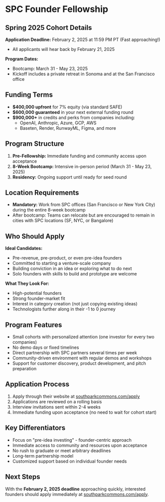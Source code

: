 # SPC Founder Fellowship

## Spring 2025 Cohort Details

**Application Deadline:** February 2, 2025 at 11:59 PM PT (Fast approaching!)
- All applicants will hear back by February 21, 2025

**Program Dates:**
- Bootcamp: March 31 - May 23, 2025
- Kickoff includes a private retreat in Sonoma and at the San Francisco office

## Funding Terms
- **$400,000 upfront** for 7% equity (via standard SAFE)
- **$600,000 guaranteed** in your next external funding round
- **$900,000+** in credits and perks from companies including:
  - OpenAI, Anthropic, Azure, GCP, AWS
  - Baseten, Render, RunwayML, Figma, and more

## Program Structure

1. **Pre-Fellowship:** Immediate funding and community access upon acceptance
2. **8-Week Bootcamp:** Intensive in-person period (March 31 - May 23, 2025)
3. **Residency:** Ongoing support until ready for seed round

## Location Requirements
- **Mandatory:** Work from SPC offices (San Francisco or New York City) during the entire 8-week bootcamp
- After bootcamp: Teams can relocate but are encouraged to remain in cities with SPC locations (SF, NYC, or Bangalore)

## Who Should Apply

**Ideal Candidates:**
- Pre-revenue, pre-product, or even pre-idea founders
- Committed to starting a venture-scale company
- Building conviction in an idea or exploring what to do next
- Solo founders with skills to build and prototype are welcome

**What They Look For:**
- High-potential founders
- Strong founder-market fit
- Interest in category creation (not just copying existing ideas)
- Technologists further along in their -1 to 0 journey

## Program Features
- Small cohorts with personalized attention (one investor for every two companies)
- No demo days or fixed timelines
- Direct partnership with SPC partners several times per week
- Community-driven environment with regular demos and workshops
- Support for customer discovery, product development, and pitch preparation

## Application Process
1. Apply through their website at [southparkcommons.com/apply](https://www.southparkcommons.com/apply)
2. Applications are reviewed on a rolling basis
3. Interview invitations sent within 2-4 weeks
4. Immediate funding upon acceptance (no need to wait for cohort start)

## Key Differentiators
- Focus on "pre-idea investing" - founder-centric approach
- Immediate access to community and resources upon acceptance
- No rush to graduate or meet arbitrary deadlines
- Long-term partnership model
- Customized support based on individual founder needs

## Next Steps
With the **February 2, 2025 deadline** approaching quickly, interested founders should apply immediately at [southparkcommons.com/apply](https://www.southparkcommons.com/apply).